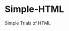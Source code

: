 # Simple-HTML
Simple Trials of HTML








































































